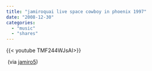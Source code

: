 ```yaml
---
title: "jamiroquai live space cowboy in phoenix 1997"
date: "2008-12-30"
categories:
  - "music"
  - "shares"
---
```


<div style="width: 70vw;">{{< youtube TMF244WJsAI>}}</div>

 (via [jamiro5](http://youtube.com/user/jamiro5))
